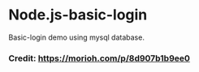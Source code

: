 # Node.js-basic-login
 Basic-login demo using mysql database.
### Credit: https://morioh.com/p/8d907b1b9ee0



